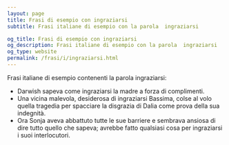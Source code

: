 ```yaml
---
layout: page
title: Frasi di esempio con ingraziarsi 
subtitle: Frasi italiane di esempio con la parola  ingraziarsi

og_title: Frasi di esempio con ingraziarsi 
og_description: Frasi italiane di esempio con la parola  ingraziarsi
og_type: website
permalink: /frasi/i/ingraziarsi.html
---
```


Frasi italiane di esempio contenenti la parola ingraziarsi:


- Darwish sapeva come ingraziarsi la madre a forza di complimenti.
- Una vicina malevola, desiderosa di ingraziarsi Bassima, colse al volo quella tragedia per spacciare la disgrazia di Dalia come prova della sua indegnità.
- Ora Sonja aveva abbattuto tutte le sue barriere e sembrava ansiosa di dire tutto quello che sapeva; avrebbe fatto qualsiasi cosa per ingraziarsi i suoi interlocutori.
